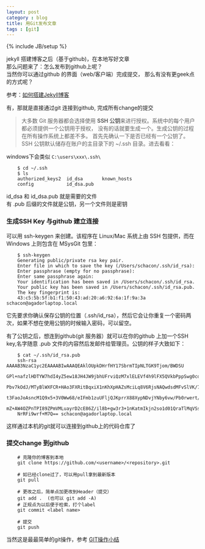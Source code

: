 ```yaml
---
layout: post
category : blog
title: 用Git发布文章
tags : [git]
---
```

{% include JB/setup %}


jekyll 搭建博客之后（基于github)，在本地写好文章  
那么问题来了：怎么发布到github上呢？  
当然你可以通过github 的界面（web/客户端）完成提交， 那么有没有更geek点的方式呢？

 参考：[如何搭建Jekyll博客](http://www.mceiba.com/develop/jekyll-introduction.html)

有，那就是直接通过git 连接到github, 完成所有change的提交

> 大多数 Git 服务器都会选择使用 **SSH 公钥**来进行授权。系统中的每个用户都必须提供一个公钥用于授权，
> 没有的话就要生成一个。生成公钥的过程在所有操作系统上都差不多。 首先先确认一下是否已经有一个公钥了。
> SSH 公钥默认储存在账户的主目录下的 ~/.ssh 目录。进去看看：

windows下会类似 `C:\users\xxx\.ssh\`

        $ cd ~/.ssh
        $ ls
        authorized_keys2  id_dsa       known_hosts
        config            id_dsa.pub
        
id_dsa 和 id_dsa.pub 就是需要的文件  
有 .pub 后缀的文件就是公钥，另一个文件则是密钥


### 生成SSH Key 与github 建立连接 

可以用 ssh-keygen 来创建。该程序在 Linux/Mac 系统上由 SSH 包提供，而在 Windows 上则包含在 MSysGit 包里：

        $ ssh-keygen
        Generating public/private rsa key pair.
        Enter file in which to save the key (/Users/schacon/.ssh/id_rsa):
        Enter passphrase (empty for no passphrase):
        Enter same passphrase again:
        Your identification has been saved in /Users/schacon/.ssh/id_rsa.
        Your public key has been saved in /Users/schacon/.ssh/id_rsa.pub.
        The key fingerprint is:
        43:c5:5b:5f:b1:f1:50:43:ad:20:a6:92:6a:1f:9a:3a schacon@agadorlaptop.local
        
它先要求你确认保存公钥的位置（.ssh/id_rsa），然后它会让你重复一个密码两次，如果不想在使用公钥的时候输入密码，可以留空。

有了公钥之后，想连到github(git 服务器）就可以在你的github 上加一个SSH key,名字随意
 .pub 文件的内容然后发邮件给管理员。公钥的样子大致如下：

        $ cat ~/.ssh/id_rsa.pub
        ssh-rsa AAAAB3NzaC1yc2EAAAABIwAAAQEAklOUpkDHrfHY17SbrmTIpNLTGK9Tjom/BWDSU
        GPl+nafzlHDTYW7hdI4yZ5ew18JH4JW9jbhUFrviQzM7xlELEVf4h9lFX5QVkbPppSwg0cda3
        Pbv7kOdJ/MTyBlWXFCR+HAo3FXRitBqxiX1nKhXpHAZsMciLq8V6RjsNAQwdsdMFvSlVK/7XA
        t3FaoJoAsncM1Q9x5+3V0Ww68/eIFmb1zuUFljQJKprrX88XypNDvjYNby6vw/Pb0rwert/En
        mZ+AW4OZPnTPI89ZPmVMLuayrD2cE86Z/il8b+gw3r3+1nKatmIkjn2so1d01QraTlMqVSsbx
        NrRFi9wrf+M7Q== schacon@agadorlaptop.local

这样通过本机的git就可以连接到github上的代码仓库了

### 提交change 到github 

        # 克隆你的博客到本地
        git clone https://github.com/<username>/<repository>.git 
        
        # 如已经clone过了，可以用pull拿到最新版本
        git pull
        
        # 更改之后，简单点加更改到Header（提交）
        git add .  (也可以 git add -A)
        # 正规点为以后便于检索，打个label 
        git commit <label name>
        
        # 提交
        git push
        
当然这是最最简单的git操作，参考 [GIT操作小结](http://wklken.me/posts/2013/12/01/git-base.html)
